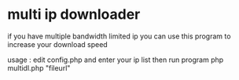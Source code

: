 multi ip downloader
=======

if you have multiple bandwidth limited ip you can use this program to increase your download speed

usage :
edit config.php and enter your ip list then run program
php multidl.php "fileurl"


